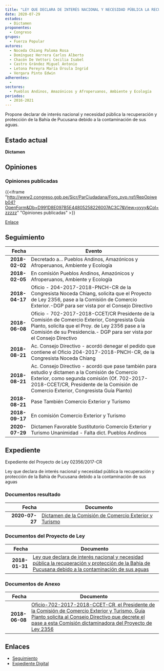 ```yaml
---
title: "LEY QUE DECLARA DE INTERÉS NACIONAL Y NECESIDAD PÚBLICA LA RECUPERACIÓN Y PROTECCIÓN DE LA BAHÍA DE PUCUSANA DEBIDO A LA CONTAMINACIÓN DE SUS AGUAS"
date: 2020-07-29
estados: 
  - Dictamen
proponentes: 
  - Congreso
grupos: 
  - Fuerza Popular
autores: 
  - Noceda Chiang Paloma Rosa
  - Domínguez Herrera Carlos Alberto
  - Chacón De Vettori Cecilia Isabel
  - Castro Grández Miguel Antonio
  - Letona Pereyra María Úrsula Ingrid
  - Vergara Pinto Edwin
adherentes: 
  - 
sectores: 
  - Pueblos Andinos, Amazónicos y Afroperuanos, Ambiente y Ecología
periodos: 
  - 2016-2021
---
```


Propone declarar de interés nacional y necesidad pública la recuperación y protección de la Bahía de Pucusana debido a la contaminación de sus aguas.


## Estado actual

**Dictamen**

## Opiniones

### Opiniones publicadas

{{<iframe "http://www2.congreso.gob.pe/Sicr/ParCiudadana/Foro_pvp.nsf/RepOpiweb04?OpenForm&Db=D991D8E097B5E44805258226007AC3C7&View=yyyy&Col=zzzzz" "Opiniones publicadas" >}}

[Enlace](http://www2.congreso.gob.pe/Sicr/ParCiudadana/Foro_pvp.nsf/RepOpiweb04?OpenForm&Db=D991D8E097B5E44805258226007AC3C7&View=yyyy&Col=zzzzz)

## Seguimiento

| Fecha | Evento |
|------:|--------|
| **2018-02-02** | Decretado a... Pueblos Andinos, Amazónicos y Afroperuanos, Ambiente y Ecología|
| **2018-02-05** | En comisión Pueblos Andinos, Amazónicos y Afroperuanos, Ambiente y Ecología|
| **2018-04-17** | Oficio - 204-2017-2018-PNCH-CR de la Congresista Noceda Chiang, solicita que el Proyecto de Ley 2356, pase a la Comisión de Comercio Exterior.-DGP para ser vista por el Consejo Directivo|
| **2018-06-08** | Oficio - 702-2017-2018-CCET/CR Presidente de la Comisión de Comercio Exterior, Congresista Guía Pianto, solicita que el Proy. de Ley 2356 pase a la Comisión de su Presidencia.- DGP para ser vista por el Consejo Directivo|
| **2018-08-21** | Ac. Consejo Directivo - acordó denegar el pedido que contiene el Oficio 204-2017-2018-PNCH-CR, de la Congresista Noceda Chiang|
| **2018-08-21** | Ac. Consejo Directivo - acordó que pase también para estudio y dictamen a la Comisión de Comercio Exterior, como segunda comisión (Of. 702-2017-2018-CCET/CR, Presidente de la Comisión de Comercio Exterior, Congresista Guía Pianto)|
| **2018-08-21** | Pase También Comercio Exterior y Turismo|
| **2018-09-17** | En comisión Comercio Exterior y Turismo|
| **2020-07-29** | Dictamen Favorable Sustitutorio Comercio Exterior y Turismo Unanimidad - Falta dict. Pueblos Andinos|


## Expediente

Expediente del Proyecto de Ley 02356/2017-CR

Ley que declara de interés nacional y necesidad pública la recuperación y protección de la Bahía de Pucusana debido a la contaminación de sus aguas


### Documentos resultado

| Fecha | Documento |
|------:|--------|
| **2020-07-27** | [Dictamen de la Comisión de Comercio Exterior y Turismo](http://www.leyes.congreso.gob.pe/Documentos/2016_2021/Dictamenes/Proyectos_de_Ley/02356DC03MAY20200727.pdf) |

### Documentos del Proyecto de Ley

| Fecha | Documento |
|------:|--------|
| **2018-01-31** | [Ley que declara de interés nacional y necesidad pública la recuperación y protección de la Bahía de Pucusana debido a la contaminación de sus aguas](http://www.leyes.congreso.gob.pe/Documentos/2016_2021/Proyectos_de_Ley_y_de_Resoluciones_Legislativas/PL0235620180131.pdf) |

### Documentos de Anexo

| Fecha | Documento |
|------:|--------|
| **2018-06-08** | [Oficio-702-2017-2018-CCET-CR, el Presidente de la Comisión de Comercio Exterior y Turismo, Guía Pianto solicita al Consejo Directivo que decrete el pase a esta Comisión dictaminadora del Proyecto de Ley 2356](http://www.leyes.congreso.gob.pe/Documentos/2016_2021/Oficios/Comisiones_Ordinarias/OFICIO-702-2017-2018-CCET-CR.PDF) |

## Enlaces 

- [Seguimiento](http://www2.congreso.gob.pe/Sicr/TraDocEstProc/CLProLey2016.nsf/f7fff46988ca05b1052578e100829cc7/1220cc7f6e25caf305258226007c4f1b?OpenDocument)
- [Expediente Digital](http://www2.congreso.gob.pe/Sicr/TraDocEstProc/CLProLey2016.nsf/f7fff46988ca05b1052578e100829cc7/1220cc7f6e25caf305258226007c4f1b?OpenDocument&Click=05257FB7005EB655.eb71d0cf91d8294e05256cdf006b5706/$Body/0.1C6C)
